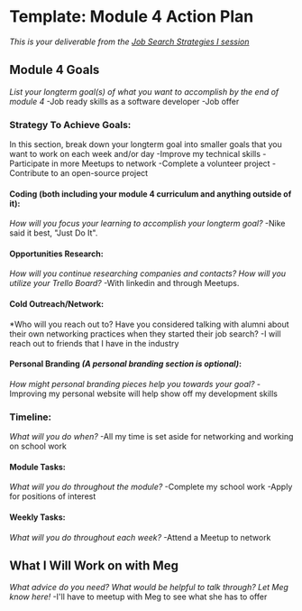 # Template: Module 4 Action Plan 
*This is your deliverable from the [Job Search Strategies I session](https://github.com/turingschool/career-development-curriculum/blob/master/module_three/job_search_strategies_i.md)*

## Module 4 Goals
*List your longterm goal(s) of what you want to accomplish by the end of module 4*
-Job ready skills as a software developer
-Job offer

### Strategy To Achieve Goals:
In this section, break down your longterm goal into smaller goals that you want to work on each week and/or day
-Improve my technical skills
-Participate in more Meetups to network
-Complete a volunteer project
-Contribute to an open-source project

#### Coding (both including your module 4 curriculum and anything outside of it):
*How will you focus your learning to accomplish your longterm goal?*
-Nike said it best, "Just Do It".

#### Opportunities Research:
*How will you continue researching companies and contacts? How will you utilize your Trello Board?*
-With linkedin and through Meetups.

#### Cold Outreach/Network:
*Who will you reach out to? Have you considered talking with alumni about their own networking practices when they started their job search?
-I will reach out to friends that I have in the industry

#### Personal Branding *(A personal branding section is optional)*:
*How might personal branding pieces help you towards your goal?*
-Improving my personal website will help show off my development skills

### Timeline:
*What will you do when?*
-All my time is set aside for networking and working on school work

#### Module Tasks:
*What will you do throughout the module?*
-Complete my school work
-Apply for positions of interest

#### Weekly Tasks:
*What will you do throughout each week?*
-Attend a Meetup to network

## What I Will Work on with Meg
*What advice do you need? What would be helpful to talk through? Let Meg know here!*
-I'll have to meetup with Meg to see what she has to offer
